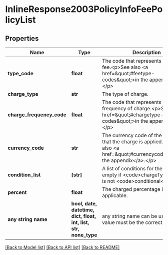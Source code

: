 # InlineResponse2003PolicyInfoFeePolicyList


## Properties
Name | Type | Description | Notes
------------ | ------------- | ------------- | -------------
**type_code** | **float** | The code that represents the type of fee.&lt;p&gt;See also &lt;a href&#x3D;\&quot;#feetype-codes\&quot;&gt;in the appendix&lt;/a&gt;.&lt;/p&gt; | 
**charge_type** | **str** | The type of charge. | 
**charge_frequency_code** | **float** | The code that represents the frequency of charge.&lt;p&gt;See also &lt;a href&#x3D;\&quot;#chargetype-codes\&quot;&gt;in the appendix&lt;/a&gt;.&lt;/p&gt; | 
**currency_code** | **str** | The currency code of the currency in that the charge is applied.&lt;p&gt;See also &lt;a href&#x3D;\&quot;#currencycodes\&quot;&gt;in the appendix&lt;/a&gt;.&lt;/p&gt; | 
**condition_list** | **[str]** | A list of conditions for the tax. Is empty if &lt;code&gt;chargeType&lt;/code&gt; is not &lt;code&gt;conditional&lt;/code&gt;. | 
**percent** | **float** | The charged percentage if applicable. | [optional] 
**any string name** | **bool, date, datetime, dict, float, int, list, str, none_type** | any string name can be used but the value must be the correct type | [optional]

[[Back to Model list]](../README.md#documentation-for-models) [[Back to API list]](../README.md#documentation-for-api-endpoints) [[Back to README]](../README.md)


